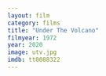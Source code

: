 ```yaml
---
layout: film
category: films
title: "Under The Volcano"
filmyear: 1972
year: 2020
image: utv.jpg
imdb: tt0088322
---
```

